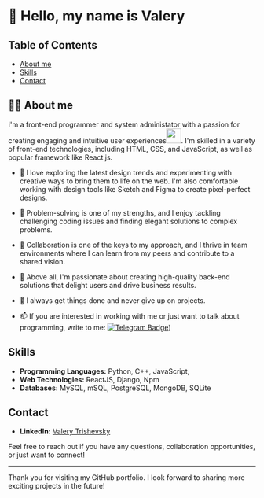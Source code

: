 # 👋 Hello, my name is Valery

## Table of Contents

- [About me](#-about-me)
- [Skills](#skills)
- [Contact](#contact)

## 👨‍💻 About me

I'm a front-end programmer and system administator with a passion for creating engaging and intuitive user experiences<img src="https://media.giphy.com/media/WUlplcMpOCEmTGBtBW/giphy.gif" width="30px">. I'm skilled in a variety of front-end technologies, including HTML, CSS, and JavaScript, as well as popular framework like React.js.
- 🎨 I love exploring the latest design trends and experimenting with creative ways to bring them to life on the web. I'm also comfortable working with design tools like Sketch and Figma to create pixel-perfect designs.

- 👑 Problem-solving is one of my strengths, and I enjoy tackling challenging coding issues and finding elegant solutions to complex problems.

- 🌟 Collaboration is one of the keys to my approach, and I thrive in team environments where I can learn from my peers and contribute to a shared vision.

- 🚀 Above all, I'm passionate about creating high-quality back-end solutions that delight users and drive business results.

- 💼 I always get things done and never give up on projects.

- 📫 If you are interested in working with me or just want to talk about programming, write to me: [![Telegram Badge](https://img.shields.io/badge/-Legion-blue?style=flat&logo=Telegram&logoColor=white)](https://t.me/Leg1on8)) 

## Skills

- **Programming Languages:** Python, C++, JavaScript, 
- **Web Technologies:** ReactJS, Django, Npm
- **Databases:** MySQL, mSQL, PostgreSQL, MongoDB, SQLite

## Contact

- **LinkedIn:** [Valery Trishevsky](https://www.linkedin.com/in/your-linkedin-profile](https://www.linkedin.com/in/valery-trishevsky/))

Feel free to reach out if you have any questions, collaboration opportunities, or just want to connect!

---

Thank you for visiting my GitHub portfolio. I look forward to sharing more exciting projects in the future!
